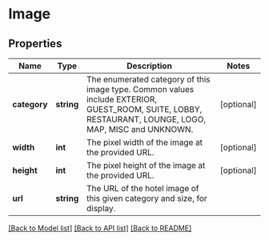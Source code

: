 # Image

## Properties
Name | Type | Description | Notes
------------ | ------------- | ------------- | -------------
**category** | **string** | The enumerated category of this image type. Common values include EXTERIOR, GUEST_ROOM, SUITE, LOBBY, RESTAURANT, LOUNGE, LOGO, MAP, MISC and UNKNOWN. | [optional] 
**width** | **int** | The pixel width of the image at the provided URL. | [optional] 
**height** | **int** | The pixel height of the image at the provided URL. | [optional] 
**url** | **string** | The URL of the hotel image of this given category and size, for display. | 

[[Back to Model list]](../README.md#documentation-for-models) [[Back to API list]](../README.md#documentation-for-api-endpoints) [[Back to README]](../README.md)


